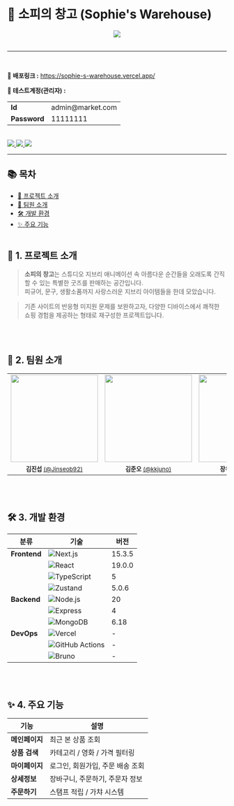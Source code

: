 # 🌿 소피의 창고 (Sophie's Warehouse)

<div align="center">
<img src="https://github.com/user-attachments/assets/5b4e8e72-3b97-407e-bda7-5aa1a0a8a07c">
</div>
<br />
<hr>
<br />

**🔗 배포링크 :** https://sophie-s-warehouse.vercel.app/

 **📌 테스트계정(관리자) :** 

<table>
  <tr>
    <td align="left"><b>Id</b></td>
    <td align="left">admin@market.com</td>
  </tr>
  <tr>
    <td align="left"><b>Password</b></td>
    <td align="left">11111111</td>
  </tr>
</table>
<br>

 <a href="https://sophie-s-warehouse.vercel.app/">
    <img src="https://img.shields.io/badge/🔗 배포링크-000000?style=for-the-badge&logo=vercel&logoColor=white">
  </a>
  <a href="https://www.notion.so/7-Chillin-Code-22973873401a80868f80f49a9c2f8227">
    <img src="https://img.shields.io/badge/📋 노션 문서-00BFA6?style=for-the-badge&logo=notion&logoColor=white">
  </a>
  <a href="https://www.figma.com/design/fIYvLGzla9y22dYAE8SKsv/Chill-Code?node-id=56-115">
    <img src="https://img.shields.io/badge/🎨 피그마 디자인-FF7262?style=for-the-badge&logo=figma&logoColor=white">
  </a>

<hr>

## 📚 목차
- [🌿 프로젝트 소개](#-1-프로젝트-소개)
- [🌟 팀원 소개](#-2-팀원-소개)
- [🛠 개발 환경](#-3-개발-환경)
- [✨ 주요 기능](#-4-주요-기능)
<br><br>

## 🌿 1. 프로젝트 소개

> **소피의 창고**는 스튜디오 지브리 애니메이션 속 아름다운 순간들을 오래도록 간직할 수 있는 특별한 굿즈를 판매하는 공간입니다.  
> 피규어, 문구, 생활소품까지 사랑스러운 지브리 아이템들을 한데 모았습니다.

> 기존 사이트의 반응형 미지원 문제를 보완하고자,
> 다양한 디바이스에서 쾌적한 쇼핑 경험을 제공하는 형태로 재구성한 프로젝트입니다.

<br><br>

## 🌟 2. 팀원 소개


<table>
  <tbody>
    <tr>
      <td>
        <img src="https://avatars.githubusercontent.com/u/101514753?v=4" width="200px" height="200px" style="object-fit: cover;" />
      </td>
      <td>
        <img src="https://avatars.githubusercontent.com/u/194521004?v=4" width="200px" height="200px" style="object-fit: cover;" />
      </td>
      <td>
        <img src="https://avatars.githubusercontent.com/u/198074247?v=4" width="200px" height="200px" style="object-fit: cover;" />
      </td>
    </tr>
    <tr align="center">
      <td>
        <sub><b>김진섭 </b><a href="https://github.com/Jinseob92">(@Jinseob92)</a></sub>
      </td>
      <td>
        <sub><b>김준오 </b><a href="https://github.com/kkjuno">(@kkjuno)</a></sub>
      </td>
      <td>
        <sub><b>장유하 </b><a href="https://github.com/yuha2">(@yuha2)</a></sub>
      </td>
    </tr>
  </tbody>
</table>
<br><br>


## 🛠 3. 개발 환경 

<div>

| 분류 | 기술 | 버전 |
|------|------|------|
| **Frontend** | ![Next.js](https://img.shields.io/badge/Next.js-000000?logo=next.js) | 15.3.5 |
|  | ![React](https://img.shields.io/badge/React-61DAFB?logo=react) | 19.0.0 |
|  | ![TypeScript](https://img.shields.io/badge/TypeScript-3178C6?logo=typescript) | 5 |
|  | ![Zustand](https://img.shields.io/badge/Zustand-764ABC?logo=redux) | 5.0.6 |
| **Backend** | ![Node.js](https://img.shields.io/badge/Node.js-339933?logo=node.js) | 20 |
|  | ![Express](https://img.shields.io/badge/Express-000000?logo=express) | 4 |
|  | ![MongoDB](https://img.shields.io/badge/MongoDB-47A248?logo=mongodb) | 6.18 |
| **DevOps** | ![Vercel](https://img.shields.io/badge/Vercel-000000?logo=vercel) | - |
|  | ![GitHub Actions](https://img.shields.io/badge/GitHub_Actions-2088FF?logo=github-actions) | - |
|  | ![Bruno](https://img.shields.io/badge/Bruno-FF5722?logo=postman) | - |

</div>
<br><br>
      
## ✨ 4. 주요 기능

| 기능 | 설명 |
|------|------|
| **메인페이지** | 최근 본 상품 조회 |
| **상품 검색** | 카테고리 / 영화 / 가격 필터링 |
| **마이페이지** | 로그인, 회원가입, 주문 배송 조회 |
| **상세정보** | 장바구니, 주문하기, 주문자 정보 |
| **주문하기** | 스탬프 적립 / 가챠 시스템 |
